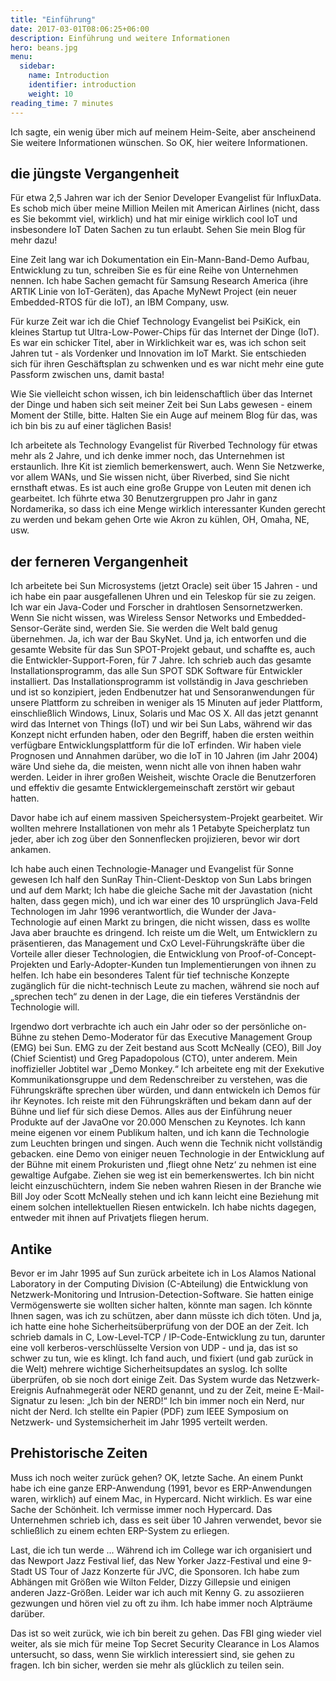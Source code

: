 ```yaml
---
title: "Einführung"
date: 2017-03-01T08:06:25+06:00
description: Einführung und weitere Informationen
hero: beans.jpg
menu:
  sidebar:
    name: Introduction
    identifier: introduction
    weight: 10
reading_time: 7 minutes
---
```


Ich sagte, ein wenig über mich auf meinem Heim-Seite, aber anscheinend Sie weitere Informationen wünschen. So OK, hier weitere Informationen.

## die jüngste Vergangenheit

Für etwa 2,5 Jahren war ich der Senior Developer Evangelist für InfluxData. Es schob mich über meine Million Meilen mit American Airlines (nicht, dass es Sie bekommt viel, wirklich) und hat mir einige wirklich cool IoT und insbesondere IoT Daten Sachen zu tun erlaubt. Sehen Sie mein Blog für mehr dazu!

Eine Zeit lang war ich Dokumentation ein Ein-Mann-Band-Demo Aufbau, Entwicklung zu tun, schreiben Sie es für eine Reihe von Unternehmen nennen. Ich habe Sachen gemacht für Samsung Research America (ihre ARTIK Linie von IoT-Geräten), das Apache MyNewt Project (ein neuer Embedded-RTOS für die IoT), an IBM Company, usw.

Für kurze Zeit war ich die Chief Technology Evangelist bei PsiKick, ein kleines Startup tut Ultra-Low-Power-Chips für das Internet der Dinge (IoT). Es war ein schicker Titel, aber in Wirklichkeit war es, was ich schon seit Jahren tut - als Vordenker und Innovation im IoT Markt. Sie entschieden sich für ihren Geschäftsplan zu schwenken und es war nicht mehr eine gute Passform zwischen uns, damit basta!

Wie Sie vielleicht schon wissen, ich bin leidenschaftlich über das Internet der Dinge und haben sich seit meiner Zeit bei Sun Labs gewesen - einem Moment der Stille, bitte. Halten Sie ein Auge auf meinem Blog für das, was ich bin bis zu auf einer täglichen Basis!

Ich arbeitete als Technology Evangelist für Riverbed Technology für etwas mehr als 2 Jahre, und ich denke immer noch, das Unternehmen ist erstaunlich. Ihre Kit ist ziemlich bemerkenswert, auch. Wenn Sie Netzwerke, vor allem WANs, und Sie wissen nicht, über Riverbed, sind Sie nicht ernsthaft etwas. Es ist auch eine große Gruppe von Leuten mit denen ich gearbeitet. Ich führte etwa 30 Benutzergruppen pro Jahr in ganz Nordamerika, so dass ich eine Menge wirklich interessanter Kunden gerecht zu werden und bekam gehen Orte wie Akron zu kühlen, OH, Omaha, NE, usw.

## der ferneren Vergangenheit

Ich arbeitete bei Sun Microsystems (jetzt Oracle) seit über 15 Jahren - und ich habe ein paar ausgefallenen Uhren und ein Teleskop für sie zu zeigen. Ich war ein Java-Coder und Forscher in drahtlosen Sensornetzwerken. Wenn Sie nicht wissen, was Wireless Sensor Networks und Embedded-Sensor-Geräte sind, werden Sie. Sie werden die Welt bald genug übernehmen. Ja, ich war der Bau SkyNet. Und ja, ich entworfen und die gesamte Website für das Sun SPOT-Projekt gebaut, und schaffte es, auch die Entwickler-Support-Foren, für 7 Jahre. Ich schrieb auch das gesamte Installationsprogramm, das alle Sun SPOT SDK Software für Entwickler installiert. Das Installationsprogramm ist vollständig in Java geschrieben und ist so konzipiert, jeden Endbenutzer hat und Sensoranwendungen für unsere Plattform zu schreiben in weniger als 15 Minuten auf jeder Plattform, einschließlich Windows, Linux, Solaris und Mac OS X. All das jetzt genannt wird das Internet von Things (IoT) und wir bei Sun Labs, während wir das Konzept nicht erfunden haben, oder den Begriff, haben die ersten weithin verfügbare Entwicklungsplattform für die IoT erfinden. Wir haben viele Prognosen und Annahmen darüber, wo die IoT in 10 Jahren (im Jahr 2004) wäre Und siehe da, die meisten, wenn nicht alle von ihnen haben wahr werden. Leider in ihrer großen Weisheit, wischte Oracle die Benutzerforen und effektiv die gesamte Entwicklergemeinschaft zerstört wir gebaut hatten.

Davor habe ich auf einem massiven Speichersystem-Projekt gearbeitet. Wir wollten mehrere Installationen von mehr als 1 Petabyte Speicherplatz tun jeder, aber ich zog über den Sonnenflecken projizieren, bevor wir dort ankamen.

Ich habe auch einen Technologie-Manager und Evangelist für Sonne gewesen Ich half den SunRay Thin-Client-Desktop von Sun Labs bringen und auf dem Markt; Ich habe die gleiche Sache mit der Javastation (nicht halten, dass gegen mich), und ich war einer des 10 ursprünglich Java-Feld Technologen im Jahr 1996 verantwortlich, die Wunder der Java-Technologie auf einen Markt zu bringen, die nicht wissen, dass es wollte Java aber brauchte es dringend. Ich reiste um die Welt, um Entwicklern zu präsentieren, das Management und CxO Level-Führungskräfte über die Vorteile aller dieser Technologien, die Entwicklung von Proof-of-Concept-Projekten und Early-Adopter-Kunden tun Implementierungen von ihnen zu helfen. Ich habe ein besonderes Talent für tief technische Konzepte zugänglich für die nicht-technisch Leute zu machen, während sie noch auf „sprechen tech“ zu denen in der Lage, die ein tieferes Verständnis der Technologie will.

Irgendwo dort verbrachte ich auch ein Jahr oder so der persönliche on-Bühne zu stehen Demo-Moderator für das Executive Management Group (EMG) bei Sun. EMG zu der Zeit bestand aus Scott McNeally (CEO), Bill Joy (Chief Scientist) und Greg Papadopolous (CTO), unter anderem. Mein inoffizieller Jobtitel war „Demo Monkey.“ Ich arbeitete eng mit der Exekutive Kommunikationsgruppe und dem Redenschreiber zu verstehen, was die Führungskräfte sprechen über würden, und dann entwickeln ich Demos für ihr Keynotes. Ich reiste mit den Führungskräften und bekam dann auf der Bühne und lief für sich diese Demos. Alles aus der Einführung neuer Produkte auf der JavaOne vor 20.000 Menschen zu Keynotes. Ich kann meine eigenen vor einem Publikum halten, und ich kann die Technologie zum Leuchten bringen und singen. Auch wenn die Technik nicht vollständig gebacken. eine Demo von einiger neuen Technologie in der Entwicklung auf der Bühne mit einem Prokuristen und ‚fliegt ohne Netz‘ zu nehmen ist eine gewaltige Aufgabe. Ziehen sie weg ist ein bemerkenswertes. Ich bin nicht leicht einzuschüchtern, indem Sie neben wahren Riesen in der Branche wie Bill Joy oder Scott McNeally stehen und ich kann leicht eine Beziehung mit einem solchen intellektuellen Riesen entwickeln. Ich habe nichts dagegen, entweder mit ihnen auf Privatjets fliegen herum.

## Antike

Bevor er im Jahr 1995 auf Sun zurück arbeitete ich in Los Alamos National Laboratory in der Computing Division (C-Abteilung) die Entwicklung von Netzwerk-Monitoring und Intrusion-Detection-Software. Sie hatten einige Vermögenswerte sie wollten sicher halten, könnte man sagen. Ich könnte Ihnen sagen, was ich zu schützen, aber dann müsste ich dich töten. Und ja, ich hatte eine hohe Sicherheitsüberprüfung von der DOE an der Zeit. Ich schrieb damals in C, Low-Level-TCP / IP-Code-Entwicklung zu tun, darunter eine voll kerberos-verschlüsselte Version von UDP - und ja, das ist so schwer zu tun, wie es klingt. Ich fand auch, und fixiert (und gab zurück in die Welt) mehrere wichtige Sicherheitsupdates an syslog. Ich sollte überprüfen, ob sie noch dort einige Zeit. Das System wurde das Netzwerk-Ereignis Aufnahmegerät oder NERD genannt, und zu der Zeit, meine E-Mail-Signatur zu lesen: „Ich bin der NERD!“ Ich bin immer noch ein Nerd, nur nicht der Nerd. Ich stellte ein Papier (PDF) zum IEEE Symposium on Netzwerk- und Systemsicherheit im Jahr 1995 verteilt werden.

## Prehistorische Zeiten

Muss ich noch weiter zurück gehen? OK, letzte Sache. An einem Punkt habe ich eine ganze ERP-Anwendung (1991, bevor es ERP-Anwendungen waren, wirklich) auf einem Mac, in Hypercard. Nicht wirklich. Es war eine Sache der Schönheit. Ich vermisse immer noch Hypercard. Das Unternehmen schrieb ich, dass es seit über 10 Jahren verwendet, bevor sie schließlich zu einem echten ERP-System zu erliegen.

Last, die ich tun werde ... Während ich im College war ich organisiert und das Newport Jazz Festival lief, das New Yorker Jazz-Festival und eine 9-Stadt US Tour of Jazz Konzerte für JVC, die Sponsoren. Ich habe zum Abhängen mit Größen wie Wilton Felder, Dizzy Gillepsie und einigen anderen Jazz-Größen. Leider war ich auch mit Kenny G. zu assoziieren gezwungen und hören viel zu oft zu ihm. Ich habe immer noch Alpträume darüber.

Das ist so weit zurück, wie ich bin bereit zu gehen. Das FBI ging wieder viel weiter, als sie mich für meine Top Secret Security Clearance in Los Alamos untersucht, so dass, wenn Sie wirklich interessiert sind, sie gehen zu fragen. Ich bin sicher, werden sie mehr als glücklich zu teilen sein.


